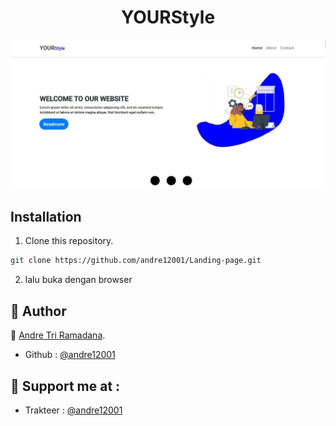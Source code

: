 <h1 align="center">YOURStyle</h1>


![YOURStyle](https://github.com/andre12001/Landing-page/blob/main/contoh.jpg?raw=true)

## Installation
1. Clone this repository.
```bash
git clone https://github.com/andre12001/Landing-page.git
```
2. lalu buka dengan browser


## 🧑 Author

👤 <a href="https://www.facebook.com/andre123.co.id/">Andre Tri Ramadana</a>.
- Github : <a href="https://github.com/andre12001"> @andre12001</a>

## 🧑 Support me at : 

- Trakteer : <a href="https://trakteer.id/andre12001"> @andre12001</a>


